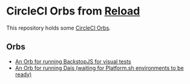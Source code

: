 # CircleCI Orbs from [Reload](https://reload)

This repository holds some [CircleCI
Orbs](https://circleci.com/orbs/).

## Orbs

* [An Orb for running BackstopJS for visual tests](backstop)
* [An Orb for running Dais (waiting for Platform.sh environments
  to be ready)](dais)
